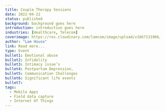```yaml
---
title: Couple Therapy Sessions
date: 2022-04-22
status: published
background: background goes here
introduction: introduction goes here
industries: [Healthcare, Telecom]
coverimage: https://res.cloudinary.com/lamcom/image/upload/v1667131966/mindbeyond/icon/couple-session_xoye6w.png
author: "Lam House"
link: Read more...
type: Event
bullet1: Emotional abuse
bullet2: Infidelity
bullet3: Intimacy issue’s
bullet4: Postpartum Depression, 
bullet5: Communication Challenges
bullet6: Significant life events
bullet7:
tags:
  - Mobile Apps
  - Field data capture
  - Internet Of Things
---
```

<!--more-->

